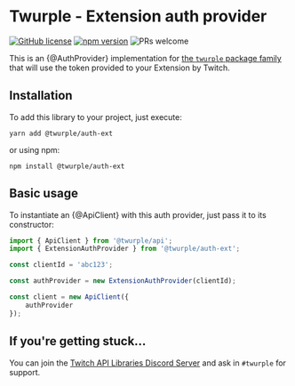 # Twurple - Extension auth provider

[![GitHub license](https://img.shields.io/badge/license-MIT-blue.svg)](https://github.com/twurple/twurple/blob/main/LICENSE)
[![npm version](https://img.shields.io/npm/v/@twurple/auth-ext.svg?style=flat)](https://www.npmjs.com/package/@twurple/auth-ext)
![PRs welcome](https://img.shields.io/badge/PRs-welcome-brightgreen.svg)

This is an {@AuthProvider} implementation for [the `twurple` package family](https://github.com/twurple/twurple)
that will use the token provided to your Extension by Twitch.

## Installation

To add this library to your project, just execute:

	yarn add @twurple/auth-ext

or using npm:

	npm install @twurple/auth-ext

## Basic usage

To instantiate an {@ApiClient} with this auth provider, just pass it to its constructor:

```ts
import { ApiClient } from '@twurple/api';
import { ExtensionAuthProvider } from '@twurple/auth-ext';

const clientId = 'abc123';

const authProvider = new ExtensionAuthProvider(clientId);

const client = new ApiClient({
	authProvider
});
```

## If you're getting stuck...

You can join the [Twitch API Libraries Discord Server](https://discord.gg/b9ZqMfz) and ask in `#twurple` for support.
